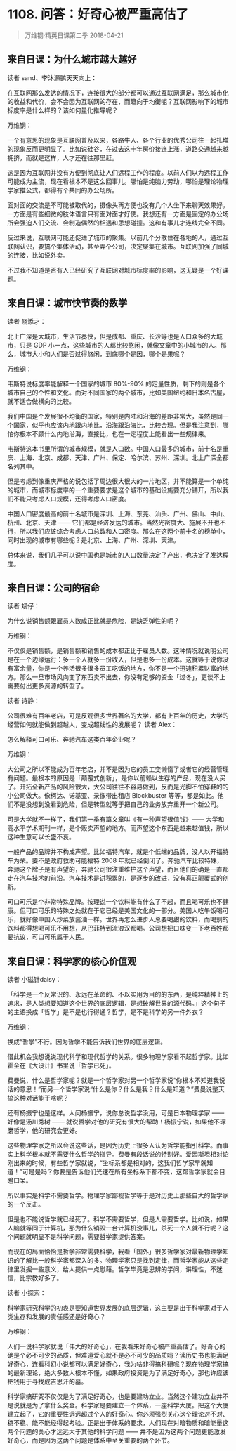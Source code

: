 # 1108. 问答：好奇心被严重高估了
> 万维钢·精英日课第二季
2018-04-21

## 来自日课：为什么城市越大越好

读者 sand、李沐源鹏天天向上：

在互联网那么发达的情况下，连接很大的部分都可以通过互联网满足，那么城市化的收益和代价，会不会因为互联网的存在，而趋向于均衡呢？互联网影响下的城市标度率是什么样的？该如何量化推导呢？

万维钢：

一个有意思的现象是互联网普及以来，各路牛人、各个行业的优秀公司往一起扎堆的现象反而更明显了。比如说硅谷，在过去这十年房价接连上涨，道路交通越来越拥挤，而就是这样，人才还在往那里赶。

这是因为互联网并没有方便到彻底让人们远程工作的程度。以前人们以为远程工作可能成为主流，现在看根本不是这么回事儿。哪怕是纯脑力劳动，哪怕是理论物理学家推公式，都得有个共同的办公场所。

面对面的交流是不可能被取代的，摄像头再方便也没有几个人坐下来聊天效果好。一方面是有些细微的肢体语言只有面对面才好使。我想还有一方面是固定的办公场所会强迫人们交流、会制造偶然的相遇和思想碰撞。这和有事儿才连线完全不同。

反过来说，互联网可能还促进了城市的聚集。以前几个分散住在各地的人，通过互联网认识，要搞个集体活动，甚至弄个公司，决定聚集在城市。互联网加强了同城的连接，比如说外卖。

不过我不知道是否有人已经研究了互联网对城市标度率的影响，这无疑是一个好课题。

## 来自日课：城市快节奏的数学

读者 晓添才：

北上广深是大城市，生活节奏快，但是成都、重庆、长沙等也是人口众多的大城市，只是 GDP 小一点，这些城市的人都比较悠闲，就像文章中的小城市的人。那么，城市大小和人们是否过得悠闲，到底哪个是因，哪个是果呢？

万维钢：

韦斯特说标度率能解释一个国家的城市 80%-90% 的定量性质，剩下的则是各个城市自己的个性和文化。而对不同国家的两个城市，比如美国纽约和日本名古屋，就不适合做横向的比较。

我们中国是个发展很不均衡的国家，特别是内陆和沿海的差距非常大，虽然是同一个国家，似乎也应该内地跟内地比，沿海跟沿海比，比较合理。但是我注意到，哪怕你根本不顾什么内地沿海，直接比，也在一定程度上能看出一些规律来。

韦斯特这本书里所谓的城市规模，就是人口数。中国人口最多的城市，前十名是重庆、上海、北京、成都、天津、广州、保定、哈尔滨、苏州、深圳。北上广深全都名列其中。

但是考虑到像重庆严格的说包括了周边很大很大的一片地区，并不能算是一个单纯的城市，而城市标度率的一个重要要求是这个城市的基础设施要充分铺开，所以我们不能只考虑人口规模，还得考虑人口密度。

中国人口密度最高的前十名城市是深圳、上海、东莞、汕头、广州、佛山、中山、杭州、北京、天津 —— 它们都是经济发达的城市。当然光密度大、施展不开也不行，所以我们应该综合考虑人口总数和人口密度。那么在这两个前十名的榜单中，同时出现的城市有哪些呢？是北京、上海、广州、深圳、天津。

总体来说，我们几乎可以说中国也是城市的人口数量决定了产出，也决定了发达程度。

## 来自日课：公司的宿命

读者 斌仔：

为什么说销售额跟雇员人数成正比就是危险，是缺乏弹性的呢？

万维钢：

不仅仅是销售额，是销售额和销售的成本都正比于雇员人数。这种情况就说明公司是在一个边缘运行：多一个人就多一份收入，但是也多一份成本。这就等于说你没有富余量，你是一个养活很多很多员工吃饭的地方，你不是一个迅速积累财富的地方。那么一旦市场风向变了东西卖不出去，你没有足够的资金「过冬」，更谈不上需要付出更多资源的转型了。

读者 诗静：

公司很难有百年老店，可是反观很多世界著名的大学，都有上百年的历史，大学的经营如何就能做到超越人，变成超线性的发展呢？
读者 Alex：

怎么解释可口可乐、奔驰汽车这类百年企业呢？

万维钢：

大公司之所以不能成为百年老店，并不是因为它的员工变懒惰了或者它的经营管理有问题。最根本的原因是「颠覆式创新」，是你以前赖以生存的产品，现在没人买了。开拓全新产品的风险很大，大公司往往不容易做到，反而是光脚不怕穿鞋的的小公司做大。像柯达、诺基亚、录像带出租店 Blockbuster 等等，都是如此。他们不是没想到没看到危险，但是转型就等于把自己的业务放弃重开一个新公司。

可是大学就不一样了，我们第一季有篇文章叫《有一种声望很值钱》—— 大学和高水平学术期刊一样，是个贩卖声望的地方。而声望这个东西是越来越值钱，所以这种生意可以长盛不衰。

一般产品的品牌并不构成声望。比如福特汽车，就是个低端的品牌，没人以开福特车为荣。要不是政府救助可能福特 2008 年就已经倒闭了。奔驰汽车比较特殊，奔驰这个牌子是有声望的，奔驰公司很注重维护这个声望，而且他们的确是一直都走在汽车技术的前沿。汽车技术是讲积累的，是逐步的改进，没有真正颠覆式的创新。

可口可乐是个非常特殊品牌。按理说一个饮料能有什么了不起，而且喝可乐也不健康。但可口可乐的特殊之处就在于它已经是美国文化的一部分。美国人吃午饭喝可乐，就好像中国人炒菜放酱油一样。世界再怎么进步人总要喝甜的饮料，而喝别的饮料都得想喝可乐不用想，从巴菲特到流浪汉都喝。公司想把口味变一下老百姓都要抗议，可口可乐属于人民。

## 来自日课：科学家的核心价值观

读者 小磁针daisy：

「科学是一个反常识的、永远在革命的、不以实用为目的的东西，是纯粹精神上的追求，是人类想要知道这个世界的底层逻辑，是想破解世界的源代码。」这个句子的主语换成「哲学」是不是也行得通？哲学，是不是科学的另一件外衣？

万维钢：

换成“哲学”不行。因为哲学不能告诉我们世界的底层逻辑。

借此机会我想说说现代科学和现代哲学的关系。很多物理学家看不起哲学家。比如霍金在《大设计》书里说「哲学已死」。

费曼说，什么是哲学家呢？就是一个哲学家对另一个哲学家说“你根本不知道我说话的意思！”而另一个哲学家说“什么是你？什么是我？什么是知道？”费曼说整天搞这种对话能干啥呢？

还有杨振宁也是这样。人问杨振宁，说你总说哲学没用，可是日本物理学家 —— 好像是汤川秀树 —— 就说哲学对他的研究有很大的帮助！杨振宁说，如果他不琢磨哲学，他的研究会更好。

这些物理学家之所以会说这些话，是因为历史上很多人认为哲学能指引科学。而事实上科学根本就不需要什么哲学的指导。费曼有段话说的特别好。爱因斯坦相对论刚出来的时候，有些哲学家就说，“坐标系都是相对的，这我们哲学家早就知道！”可是是吗？你要是告诉他们光速在所有坐标系下都不变，这帮哲学家就会目瞪口呆。

所以事实是科学不需要哲学。物理学家鄙视哲学等于是对历史上那些自大的哲学家的一个反击。

但是也不能说哲学就已经死了。科学不需要哲学，但是人需要哲学。比如说，如果人脑就等同于计算机，那为什么销毁一台计算机没事儿，杀死一个人就不行呢？这个问题就明显不是科学问题，需要哲学家提供答案。

而现在的局面恰恰是哲学非常需要科学，我看「国外」很多哲学家对最新物理学知识的了解比一般科学家都深入的多。物理学家只是找到定律，而哲学家能从这些定律里发掘一些意义，给人提供一点慰藉。哲学毕竟是思辨的学问，讲理性，不迷信，比宗教好多了。

读者 小探索：

科学家研究科学的初衷是要知道世界发展的底层逻辑，这主要是出于科学家对于人类生存和发展的责任感还是好奇心？

万维钢：

人们一说科学家就说「伟大的好奇心」，在我看来好奇心被严重高估了。好奇心的确是个必不可少的品质，但难道爱心就不是必不可少的品质吗？读历史书也能满足好奇心，连看科幻小说都可以满足好奇心，我为啥非得搞科研呢？现在物理学家搞的最新理论，绝大多数人根本不懂，如果政府投资是为了满足好奇心，那也许应该把钱用于寻找成吉思汗的墓。

科学家搞研究不仅仅是为了满足好奇心，也是要建功立业。当然这个建功立业并不是说就是为了拿什么奖金。科学家是要建立一个体系，一座科学大厦。把这个大厦建立起了，它的重要性远远超过个人的好奇心。你必须强烈关心这个理论对不对、稳不稳、能不能经得起考验。正是出于体系的要求，人们现在对暗物质和暗能量这两个问题的关心才远远大于其他的科学问题 —— 并不是因为这两个问题更能激发好奇心，而是因为这两个问题是体系中至关重要的两个环节。





